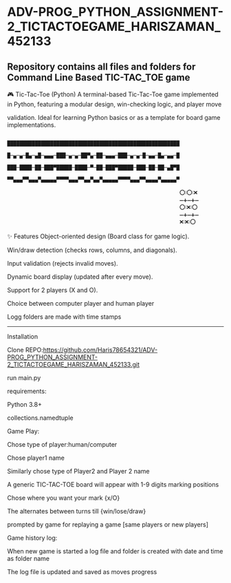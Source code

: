 # ADV-PROG_PYTHON_ASSIGNMENT-2_TICTACTOEGAME_HARISZAMAN_452133
Repository contains all files and folders for Command Line Based TIC-TAC_TOE game
------------------------------------------------------------------------------------------------------------------------------
🎮 Tic-Tac-Toe (Python)
A terminal-based Tic-Tac-Toe game implemented in Python, featuring a modular design, win-checking logic, and player move 

validation. Ideal for learning Python basics or as a template for board game implementations.

                                        ████████████████████████████████████████████████████████
                                        █─▄─▄─█▄─▄█─▄▄▄─███─▄─▄─██▀▄─██─▄▄▄─███─▄─▄─█─▄▄─█▄─▄▄─█
                                        ███─████─██─███▀█████─████─▀─██─███▀█████─███─██─██─▄█▀█
                                        ▀▀▄▄▄▀▀▄▄▄▀▄▄▄▄▄▀▀▀▀▄▄▄▀▀▄▄▀▄▄▀▄▄▄▄▄▀▀▀▀▄▄▄▀▀▄▄▄▄▀▄▄▄▄▄▀

                                                            ⁣⭕❕⭕❕❌
                                                            ➖➕➖➕➖
                                                            ⭕❕⁣❌❕⭕
                                                            ➖➕➖➕➖
                                                            ❌❕❌❕⭕

✨ Features
Object-oriented design (Board class for game logic).

Win/draw detection (checks rows, columns, and diagonals).

Input validation (rejects invalid moves).

Dynamic board display (updated after every move).

Support for 2 players (X and O).

Choice between computer player and human player

Logg folders are made with time stamps

--------------------------------------------------------------------------------------------------------------------
Installation

Clone REPO:https://github.com/Haris78654321/ADV-PROG_PYTHON_ASSIGNMENT-2_TICTACTOEGAME_HARISZAMAN_452133.git

run main.py

requirements:

Python 3.8+

collections.namedtuple

Game Play:

Chose type of player:human/computer

Chose player1 name

Similarly chose type of Player2 and Player 2 name

A generic TIC-TAC-TOE board will appear with 1-9 digits marking positions

Chose where you want your mark {x/O}

The alternates between turns till {win/lose/draw}

prompted by game for replaying a game [same players or new players]

Game history log:

When new game is started a log file and folder is created with date and time as folder name

The log file is updated and saved as moves progress
